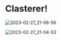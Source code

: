 # Clasterer!

![2023-02-27_21-06-56](https://user-images.githubusercontent.com/126303638/221585257-40c9f3e2-280e-47d8-b099-596e7a25676d.png)

![2023-02-27_21-04-53](https://user-images.githubusercontent.com/126303638/221584876-29445cf4-7f2d-46ab-91b3-bb1c9e7be5f1.png)

